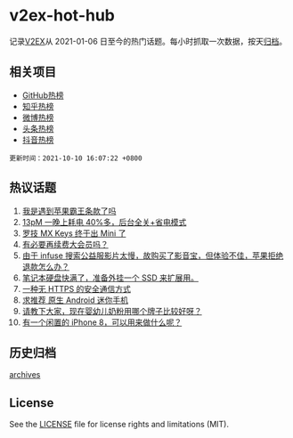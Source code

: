 # v2ex-hot-hub

 记录[V2EX](https://www.v2ex.com/)从 2021-01-06 日至今的热门话题。每小时抓取一次数据，按天[归档](archives)。
 
 ## 相关项目

- [GitHub热榜](https://github.com/lonnyzhang423/github-hot-hub)
- [知乎热榜](https://github.com/lonnyzhang423/zhihu-hot-hub)
- [微博热榜](https://github.com/lonnyzhang423/weibo-hot-hub)
- [头条热榜](https://github.com/lonnyzhang423/toutiao-hot-hub)
- [抖音热榜](https://github.com/lonnyzhang423/douyin-hot-hub)


 `更新时间：2021-10-10 16:07:22 +0800`

## 热议话题

1. [我是遇到苹果霸王条款了吗](https://www.v2ex.com/t/806795)
1. [13pM 一晚上耗电 40%多，后台全关+省电模式](https://www.v2ex.com/t/806801)
1. [罗技 MX Keys 终于出 Mini 了](https://www.v2ex.com/t/806799)
1. [有必要再续费大会员吗？](https://www.v2ex.com/t/806822)
1. [由于 infuse 搜索公益服影片太慢，故购买了影音宝，但体验不佳，苹果拒绝退款怎么办？](https://www.v2ex.com/t/806819)
1. [笔记本硬盘快满了，准备外挂一个 SSD 来扩展用。](https://www.v2ex.com/t/806729)
1. [一种无 HTTPS 的安全通信方式](https://www.v2ex.com/t/806753)
1. [求推荐 原生 Android 迷你手机](https://www.v2ex.com/t/806788)
1. [请教下大家，现在婴幼儿奶粉用哪个牌子比较好呀？](https://www.v2ex.com/t/806746)
1. [有一个闲置的 iPhone 8，可以用来做什么呢？](https://www.v2ex.com/t/806777)

## 历史归档

[archives](archives)

## License

See the [LICENSE](LICENSE) file for license rights and limitations (MIT).
